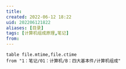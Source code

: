 ```yaml
---
title: 
created: 2022-06-12 18:22
uid: 202206121822
aliases: [目录]
tags: [计算机组成原理,笔记]
from: 
---
```


```dataview
table file.mtime,file.ctime
from "1：笔记/01：计算机/B：四大基本件/计算机组成"
```